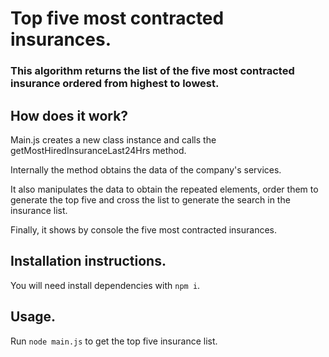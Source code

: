 # Top five most contracted insurances.

### This algorithm returns the list of the five most contracted insurance ordered from highest to lowest.

## How does it work?

Main.js creates a new class instance and calls the getMostHiredInsuranceLast24Hrs method.

Internally the method obtains the data of the company's services.

It also manipulates the data to obtain the repeated elements, order them to generate the top five and cross the list to generate the search in the insurance list.

Finally, it shows by console the five most contracted insurances.


## Installation instructions.

You will need install dependencies with `npm i`.

## Usage.

Run `node main.js` to get the top five insurance list.